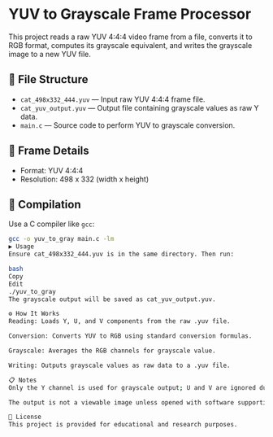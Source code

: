 # YUV to Grayscale Frame Processor

This project reads a raw YUV 4:4:4 video frame from a file, converts it to RGB format, computes its grayscale equivalent, and writes the grayscale image to a new YUV file.

## 📂 File Structure

- `cat_498x332_444.yuv` — Input raw YUV 4:4:4 frame file.
- `cat_yuv_output.yuv` — Output file containing grayscale values as raw Y data.
- `main.c` — Source code to perform YUV to grayscale conversion.

## 📐 Frame Details

- Format: YUV 4:4:4
- Resolution: 498 x 332 (width x height)

## 🔧 Compilation

Use a C compiler like `gcc`:

```bash
gcc -o yuv_to_gray main.c -lm
▶️ Usage
Ensure cat_498x332_444.yuv is in the same directory. Then run:

bash
Copy
Edit
./yuv_to_gray
The grayscale output will be saved as cat_yuv_output.yuv.

⚙️ How It Works
Reading: Loads Y, U, and V components from the raw .yuv file.

Conversion: Converts YUV to RGB using standard conversion formulas.

Grayscale: Averages the RGB channels for grayscale value.

Writing: Outputs grayscale values as raw data to a .yuv file.

📋 Notes
Only the Y channel is used for grayscale output; U and V are ignored during writing.

The output is not a viewable image unless opened with software supporting raw grayscale (like FFmpeg or custom viewers).

📄 License
This project is provided for educational and research purposes.
